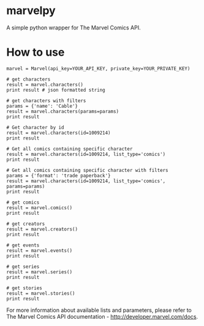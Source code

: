 # marvelpy

A simple python wrapper for The Marvel Comics API.

# How to use

```
marvel = Marvel(api_key=YOUR_API_KEY, private_key=YOUR_PRIVATE_KEY)

# get characters
result = marvel.characters()
print result # json formatted string

# get characters with filters
params = {'name': 'Cable'}
result = marvel.characters(params=params)
print result

# Get character by id
result = marvel.characters(id=1009214)
print result

# Get all comics containing specific character
result = marvel.characters(id=1009214, list_type='comics')
print result

# Get all comics containing specific character with filters
params = {'format': 'trade paperback'}
result = marvel.characters(id=1009214, list_type='comics', params=params)
print result

# get comics
result = marvel.comics()
print result

# get creators
result = marvel.creators()
print result

# get events
result = marvel.events()
print result

# get series
result = marvel.series()
print result

# get stories
result = marvel.stories()
print result
```

For more information about available lists and parameters, please refer to The Marvel Comics API documentation - http://developer.marvel.com/docs.